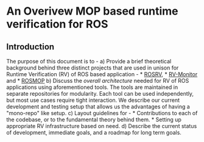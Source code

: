 An Overivew MOP based runtime verification for ROS
==================================================

Introduction
------------

The purpose of this document is to -
  a) Provide a brief theoretical background behind three
     distinct projects that are used in unison for Runtime Verification (RV) of
     ROS based application -
      * [ROSRV](https://github.com/Formal-Systems-Laboratory/ROSRV/),
      * [RV-Monitor](https://github.com/runtimeverification/rv-monitor) and
      * [ROSMOP](https://github.com/Formal-Systems-Laboratory/rosmop)
  b) Discuss the *overall architecture* needed for RV of ROS applications using aforementioned tools.
     The tools are maintained in separate repositories for modularity. Each tool
     can be used independently, but most use cases require tight interaction. We
     describe our current development and testing setup that allows us the advantages
     of having a "mono-repo" like setup.
  c) Layout guidelines for -
     * Contributions to each of the codebase, or to the fundamental theory
       behind them.
     * Setting up appropriate RV infrastructure based on need.
  d) Describe the current status of development, immediate goals, and a roadmap
     for long term goals.
